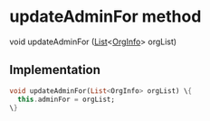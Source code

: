


# updateAdminFor method








void updateAdminFor
([List](https://api.flutter.dev/flutter/dart-core/List-class.html)&lt;[OrgInfo](../../models_organization_org_info/OrgInfo-class.md)> orgList)








## Implementation

```dart
void updateAdminFor(List<OrgInfo> orgList) \{
  this.adminFor = orgList;
\}
```







